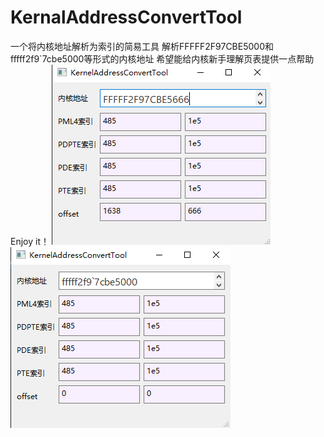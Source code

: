 # KernalAddressConvertTool
一个将内核地址解析为索引的简易工具
解析FFFFF2F97CBE5000和fffff2f9`7cbe5000等形式的内核地址
希望能给内核新手理解页表提供一点帮助
Enjoy it！
![图片2](picture2.png)
![图片1](picture.png)